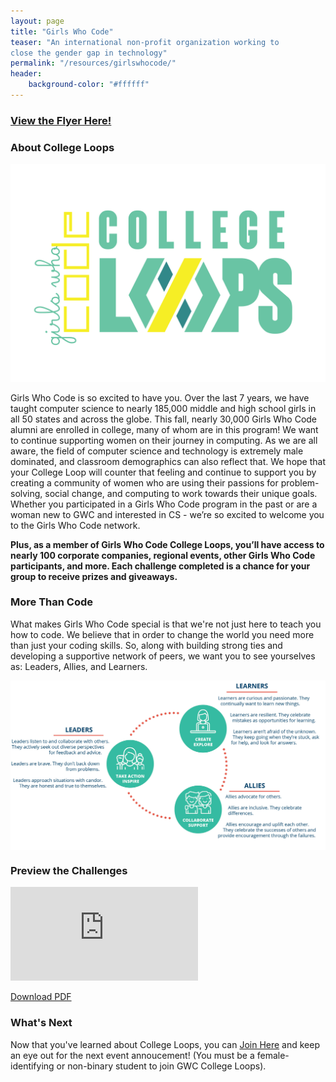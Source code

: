 ```yaml
---
layout: page
title: "Girls Who Code"
teaser: "An international non-profit organization working to
close the gender gap in technology"
permalink: "/resources/girlswhocode/"
header:
    background-color: "#ffffff"
---
```


<h3><a href="/assets/docs/gwc-flyer.pdf">View the Flyer Here!</a></h3>


### About College Loops
<img src="/assets/docs/gwc-logo.png">

Girls Who Code is so excited to have you. Over the last 7 years, we have taught computer science to nearly 185,000 middle and high school girls in all 50 states and across the globe. This fall, nearly 30,000 Girls Who Code alumni are enrolled in college, many of whom are in this program! We want to continue supporting women on their journey in computing. As we are all aware, the field of computer science and technology is extremely male dominated, and classroom demographics can also reflect that. We hope that your College Loop will counter that feeling and continue to support you by creating a community of women who are using their passions for problem- solving, social change, and computing to work towards their unique goals. Whether you participated in a Girls Who Code program in the past or are a woman new to GWC and interested in CS - we’re so excited to welcome you to the Girls Who Code network.


<strong>Plus, as a member of Girls Who Code College Loops, you’ll have access to nearly 100 corporate companies, regional events, other Girls Who Code participants, and more. Each challenge completed is a chance for your group to receive prizes and giveaways.</strong>

### More Than Code

What makes Girls Who Code special is that we're not just here to teach you how to code. We believe that in order to change the world you need more than just your coding skills. So, along with building strong ties and developing a supportive network of peers, we want you to see yourselves as: Leaders, Allies, and Learners. 

<div class="row">
  <div class="columns"><img src="/assets/docs/gwc-morethancode.jpg"></div>
</div>


### Preview the Challenges

<object data="https://switch-uhm.github.io/assets/docs/gwc-challenges.pdf" type="application/pdf" width="100%" height="400px">
    <embed src="https://switch-uhm.github.io/assets/docs/gwc-challenges.pdf">
        <p><a href="/assets/docs/gwc-challenges.pdf">Download PDF</a></p>
    </embed>
</object>


### What's Next

Now that you've learned about College Loops, you can <a href="/join/">Join Here</a> and keep an eye out for the next event annoucement! (You must be a female-identifying or non-binary student to join GWC College Loops).



